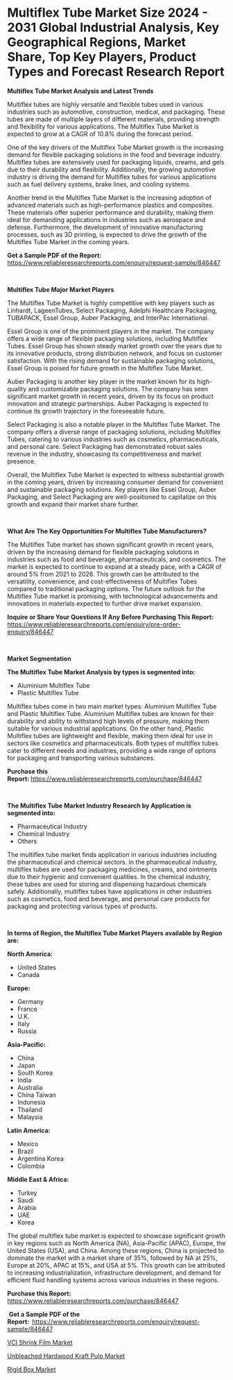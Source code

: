 <p><h1>Multiflex Tube Market Size 2024 - 2031 Global Industrial Analysis, Key Geographical Regions, Market Share, Top Key Players, Product Types and Forecast Research Report</h1></p><p><strong>Multiflex Tube Market Analysis and Latest Trends</strong></p>
<p><p>Multiflex tubes are highly versatile and flexible tubes used in various industries such as automotive, construction, medical, and packaging. These tubes are made of multiple layers of different materials, providing strength and flexibility for various applications. The Multiflex Tube Market is expected to grow at a CAGR of 10.8% during the forecast period.</p><p>One of the key drivers of the Multiflex Tube Market growth is the increasing demand for flexible packaging solutions in the food and beverage industry. Multiflex tubes are extensively used for packaging liquids, creams, and gels due to their durability and flexibility. Additionally, the growing automotive industry is driving the demand for Multiflex tubes for various applications such as fuel delivery systems, brake lines, and cooling systems.</p><p>Another trend in the Multiflex Tube Market is the increasing adoption of advanced materials such as high-performance plastics and composites. These materials offer superior performance and durability, making them ideal for demanding applications in industries such as aerospace and defense. Furthermore, the development of innovative manufacturing processes, such as 3D printing, is expected to drive the growth of the Multiflex Tube Market in the coming years.</p></p>
<p><strong>Get a Sample PDF of the Report:&nbsp;</strong> <a href="https://www.reliableresearchreports.com/enquiry/request-sample/846447">https://www.reliableresearchreports.com/enquiry/request-sample/846447</a></p>
<p>&nbsp;</p>
<p><strong>Multiflex Tube Major Market Players</strong></p>
<p><p>The Multiflex Tube Market is highly competitive with key players such as Linhardt, LageenTubes, Select Packaging, Adelphi Healthcare Packaging, TUBAPACK, Essel Group, Auber Packaging, and InterPac International. </p><p>Essel Group is one of the prominent players in the market. The company offers a wide range of flexible packaging solutions, including Multiflex Tubes. Essel Group has shown steady market growth over the years due to its innovative products, strong distribution network, and focus on customer satisfaction. With the rising demand for sustainable packaging solutions, Essel Group is poised for future growth in the Multiflex Tube Market.</p><p>Auber Packaging is another key player in the market known for its high-quality and customizable packaging solutions. The company has seen significant market growth in recent years, driven by its focus on product innovation and strategic partnerships. Auber Packaging is expected to continue its growth trajectory in the foreseeable future.</p><p>Select Packaging is also a notable player in the Multiflex Tube Market. The company offers a diverse range of packaging solutions, including Multiflex Tubes, catering to various industries such as cosmetics, pharmaceuticals, and personal care. Select Packaging has demonstrated robust sales revenue in the industry, showcasing its competitiveness and market presence.</p><p>Overall, the Multiflex Tube Market is expected to witness substantial growth in the coming years, driven by increasing consumer demand for convenient and sustainable packaging solutions. Key players like Essel Group, Auber Packaging, and Select Packaging are well-positioned to capitalize on this growth and expand their market share further.</p></p>
<p>&nbsp;</p>
<p><strong>What Are The Key Opportunities For Multiflex Tube Manufacturers?</strong></p>
<p><p>The Multiflex Tube market has shown significant growth in recent years, driven by the increasing demand for flexible packaging solutions in industries such as food and beverage, pharmaceuticals, and cosmetics. The market is expected to continue to expand at a steady pace, with a CAGR of around 5% from 2021 to 2026. This growth can be attributed to the versatility, convenience, and cost-effectiveness of Multiflex Tubes compared to traditional packaging options. The future outlook for the Multiflex Tube market is promising, with technological advancements and innovations in materials expected to further drive market expansion.</p></p>
<p><strong>Inquire or Share Your Questions If Any Before Purchasing This Report:</strong> <a href="https://www.reliableresearchreports.com/enquiry/pre-order-enquiry/846447">https://www.reliableresearchreports.com/enquiry/pre-order-enquiry/846447</a></p>
<p>&nbsp;</p>
<p><strong>Market Segmentation</strong></p>
<p><strong>The Multiflex Tube Market Analysis by types is segmented into:</strong></p>
<p><ul><li>Aluminium Multiflex Tube</li><li>Plastic Multiflex Tube</li></ul></p>
<p><p>Multiflex tubes come in two main market types: Aluminium Multiflex Tube and Plastic Multiflex Tube. Aluminium Multiflex tubes are known for their durability and ability to withstand high levels of pressure, making them suitable for various industrial applications. On the other hand, Plastic Multiflex tubes are lightweight and flexible, making them ideal for use in sectors like cosmetics and pharmaceuticals. Both types of multiflex tubes cater to different needs and industries, providing a wide range of options for packaging and transporting various substances.</p></p>
<p><strong>Purchase this Report:&nbsp;</strong><a href="https://www.reliableresearchreports.com/purchase/846447">https://www.reliableresearchreports.com/purchase/846447</a></p>
<p>&nbsp;</p>
<p><strong>The Multiflex Tube Market Industry Research by Application is segmented into:</strong></p>
<p><ul><li>Pharmaceutical Industry</li><li>Chemical Industry</li><li>Others</li></ul></p>
<p><p>The multiflex tube market finds application in various industries including the pharmaceutical and chemical sectors. In the pharmaceutical industry, multiflex tubes are used for packaging medicines, creams, and ointments due to their hygienic and convenient qualities. In the chemical industry, these tubes are used for storing and dispensing hazardous chemicals safely. Additionally, multiflex tubes have applications in other industries such as cosmetics, food and beverage, and personal care products for packaging and protecting various types of products.</p></p>
<p>&nbsp;</p>
<p><strong>In terms of Region, the Multiflex Tube Market Players available by Region are:</strong></p>
<p>
    <p> <strong> North America: </strong>
        <ul>
            <li>United States</li>
            <li>Canada</li>
        </ul>
        </p> 
    <p> <strong> Europe: </strong>
        <ul>
            <li>Germany</li>
            <li>France</li>
            <li>U.K.</li>
            <li>Italy</li>
            <li>Russia</li>
        </ul>
        </p> 
    <p> <strong> Asia-Pacific: </strong>
        <ul>
            <li>China</li>
            <li>Japan</li>
            <li>South Korea</li>
            <li>India</li>
            <li>Australia</li>
            <li>China Taiwan</li>
            <li>Indonesia</li>
            <li>Thailand</li>
            <li>Malaysia</li>
        </ul>
        </p> 
    <p> <strong> Latin America: </strong>
        <ul>
            <li>Mexico</li>
            <li>Brazil</li>
            <li>Argentina Korea</li>
            <li>Colombia</li>
        </ul>
        </p> 
    <p> <strong> Middle East & Africa: </strong>
        <ul>
            <li>Turkey</li>
            <li>Saudi</li>
            <li>Arabia</li>
            <li>UAE</li>
            <li>Korea</li>
        </ul>
    </p>
    </p>
<p><p>The global multiflex tube market is expected to showcase significant growth in key regions such as North America (NA), Asia-Pacific (APAC), Europe, the United States (USA), and China. Among these regions, China is projected to dominate the market with a market share of 35%, followed by NA at 25%, Europe at 20%, APAC at 15%, and USA at 5%. This growth can be attributed to increasing industrialization, infrastructure development, and demand for efficient fluid handling systems across various industries in these regions.</p></p>
<p><strong>Purchase this Report: </strong><a href="https://www.reliableresearchreports.com/purchase/846447">https://www.reliableresearchreports.com/purchase/846447</a></p>
<p>&nbsp;<strong>Get a Sample PDF of the Report:&nbsp;&nbsp;</strong><a href="https://www.reliableresearchreports.com/enquiry/request-sample/846447">https://www.reliableresearchreports.com/enquiry/request-sample/846447</a></p>
<p><strong></strong></p>
<p><p><a href="https://github.com/Angelnienowdseej3e45z3p8c/Market-Research-Report-List-1/blob/main/vci-shrink-film-market.md">VCI Shrink Film Market</a></p><p><a href="https://github.com/eeaveuhhh/Market-Research-Report-List-1/blob/main/unbleached-hardwood-kraft-pulp-market.md">Unbleached Hardwood Kraft Pulp Market</a></p><p><a href="https://github.com/brentleyjimmiealvaradoz4l1rea/Market-Research-Report-List-1/blob/main/rigid-box-market.md">Rigid Box Market</a></p></p>